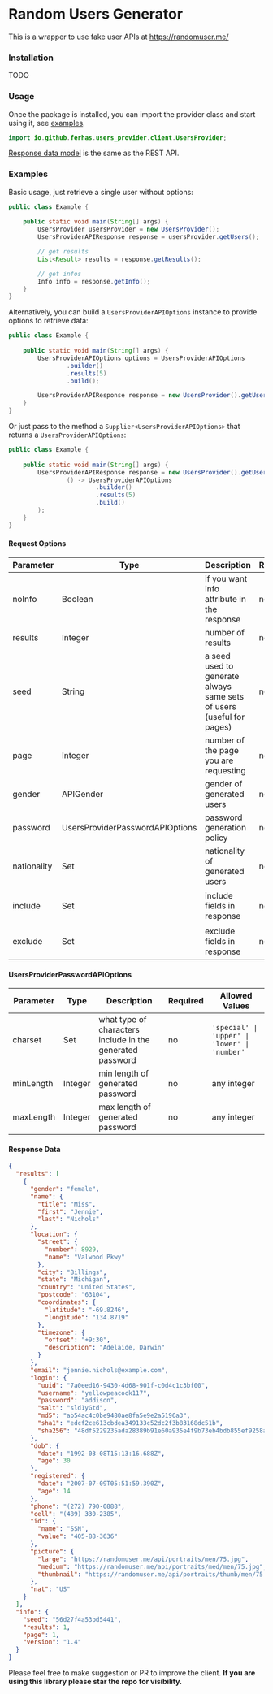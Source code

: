 # Random Users Generator

This is a wrapper to use fake user APIs at https://randomuser.me/

### Installation

TODO

### Usage
Once the package is installed, you can import the provider class and start using it, see [examples](#examples).

```java
import io.github.ferhas.users_provider.client.UsersProvider;
```

[Response data model](#response-data) is the same as the REST API.

### Examples

Basic usage, just retrieve a single user without options:

```java
public class Example {
    
    public static void main(String[] args) {
        UsersProvider usersProvider = new UsersProvider();
        UsersProviderAPIResponse response = usersProvider.getUsers();

        // get results
        List<Result> results = response.getResults();

        // get infos
        Info info = response.getInfo();
    }
}
```

Alternatively, you can build a `UsersProviderAPIOptions` instance to provide options to retrieve data:

```java
public class Example {
    
    public static void main(String[] args) {
        UsersProviderAPIOptions options = UsersProviderAPIOptions
                .builder()
                .results(5)
                .build();

        UsersProviderAPIResponse response = new UsersProvider().getUsers(options);
    }
}
```

Or just pass to the method a `Supplier<UsersProviderAPIOptions>` that returns a `UsersProviderAPIOptions`:

```java
public class Example {
    
    public static void main(String[] args) {
        UsersProviderAPIResponse response = new UsersProvider().getUsers(
                () -> UsersProviderAPIOptions
                        .builder()
                        .results(5)
                        .build()
        );
    }
}
```

#### Request Options
| Parameter   | Type         | Description                                                          | Required | Allowed Values                                                                                                                                                       |
|-------------|--------------|----------------------------------------------------------------------|----------|----------------------------------------------------------------------------------------------------------------------------------------------------------------------|
| noInfo      | Boolean      | if you want info attribute in the response                           | no       | `true` or `false`                                                                                                                                                        |
| results     | Integer      | number of results                                                    | no       | any integer                                                                                                                                                          |
| seed        | String       | a seed used to generate always same sets of users (useful for pages) | no       | any string                                                                                                                                                           |
| page        | Integer      | number of the page you are requesting                                | no       | any integer                                                                                                                                                          |
| gender      | APIGender       | gender of generated users                                            | no       | `'male' \| 'female'`                                                                                                                                                  |
| password    | UsersProviderPasswordAPIOptions | password generation policy                                           | no       | see [UsersProviderPasswordAPIOptions](#UsersProviderPasswordAPIOptions)                                                                                                                                                  |
| nationality | Set<APINationalities>             | nationality of generated users                                       | no       | `'AU' \| 'BR' \| 'CA' \| 'CH' \| 'DE' \| 'DK' \| 'ES' \| 'FI' \| 'FR' \| 'GB' \| 'IE' \| 'IN' \| 'IR' \| 'MX' \| 'NL' \| 'NO' \| 'NZ' \| 'RS' \| 'TR' \| 'UA' \| 'US'` |
| include     | Set<APIFields> | include fields in response                                           | no       | `'gender' \| 'name' \| 'location' \| 'email' \| 'login' \| 'registered' \| 'dob' \| 'phone' \| 'cell' \| 'id' \| 'picture' \| 'nat'`                                   |
| exclude     | Set<APIFields> | exclude fields in response                                           | no       | `'gender' \| 'name' \| 'location' \| 'email' \| 'login' \| 'registered' \| 'dob' \| 'phone' \| 'cell' \| 'id' \| 'picture' \| 'nat'`                                   |

#### UsersProviderPasswordAPIOptions
| Parameter | Type   | Description                                                | Required | Allowed Values                                |
|-----------|--------|------------------------------------------------------------|----------|-----------------------------------------------|
| charset   | Set<PasswordCharset> | what type of characters include in the generated password  | no       | `'special' \| 'upper' \| 'lower' \| 'number'` |
| minLength | Integer | min length of generated password                           | no       | any integer                                   |
| maxLength | Integer | max length of generated password                           | no       | any integer                                   |

#### Response Data
```json
{
  "results": [
    {
      "gender": "female",
      "name": {
        "title": "Miss",
        "first": "Jennie",
        "last": "Nichols"
      },
      "location": {
        "street": {
          "number": 8929,
          "name": "Valwood Pkwy"
        },
        "city": "Billings",
        "state": "Michigan",
        "country": "United States",
        "postcode": "63104",
        "coordinates": {
          "latitude": "-69.8246",
          "longitude": "134.8719"
        },
        "timezone": {
          "offset": "+9:30",
          "description": "Adelaide, Darwin"
        }
      },
      "email": "jennie.nichols@example.com",
      "login": {
        "uuid": "7a0eed16-9430-4d68-901f-c0d4c1c3bf00",
        "username": "yellowpeacock117",
        "password": "addison",
        "salt": "sld1yGtd",
        "md5": "ab54ac4c0be9480ae8fa5e9e2a5196a3",
        "sha1": "edcf2ce613cbdea349133c52dc2f3b83168dc51b",
        "sha256": "48df5229235ada28389b91e60a935e4f9b73eb4bdb855ef9258a1751f10bdc5d"
      },
      "dob": {
        "date": "1992-03-08T15:13:16.688Z",
        "age": 30
      },
      "registered": {
        "date": "2007-07-09T05:51:59.390Z",
        "age": 14
      },
      "phone": "(272) 790-0888",
      "cell": "(489) 330-2385",
      "id": {
        "name": "SSN",
        "value": "405-88-3636"
      },
      "picture": {
        "large": "https://randomuser.me/api/portraits/men/75.jpg",
        "medium": "https://randomuser.me/api/portraits/med/men/75.jpg",
        "thumbnail": "https://randomuser.me/api/portraits/thumb/men/75.jpg"
      },
      "nat": "US"
    }
  ],
  "info": {
    "seed": "56d27f4a53bd5441",
    "results": 1,
    "page": 1,
    "version": "1.4"
  }
}
```


Please feel free to make suggestion or PR to improve the client. **If you are using this library please star the repo for visibility.** 
